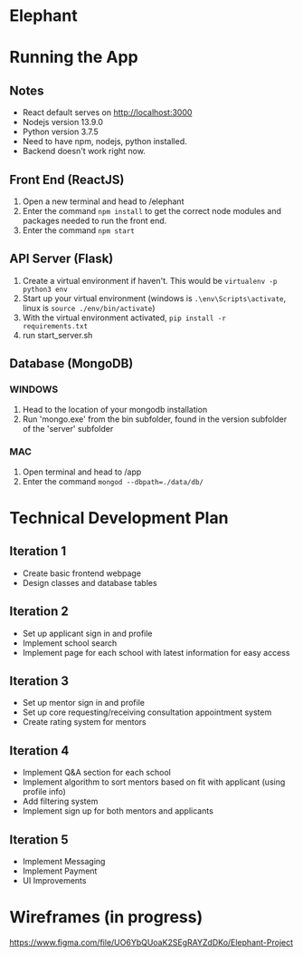 # Elephant

# Running the App

## Notes

- React default serves on <http://localhost:3000>
- Nodejs version 13.9.0
- Python version 3.7.5
- Need to have npm, nodejs, python installed.
- Backend doesn't work right now.

## Front End (ReactJS)

1. Open a new terminal and head to /elephant
2. Enter the command `npm install` to get the correct node modules and packages needed to run the front end.
3. Enter the command `npm start` 

## API Server (Flask)

1. Create a virtual environment if haven't. This would be `virtualenv -p python3 env`
2. Start up your virtual environment (windows is `.\env\Scripts\activate`, linux is  `source ./env/bin/activate`)
3. With the virtual environment activated, `pip install -r requirements.txt`
4. run start_server.sh

## Database (MongoDB)

### WINDOWS

1. Head to the location of your mongodb installation
2. Run 'mongo.exe' from the bin subfolder, found in the version subfolder of the 'server' subfolder

### MAC

1. Open terminal and head to /app
2. Enter the command `mongod --dbpath=./data/db/`

# Technical Development Plan

## Iteration 1
- Create basic frontend webpage
- Design classes and database tables

## Iteration 2
- Set up applicant sign in and profile
- Implement school search
- Implement page for each school with latest information for easy access

## Iteration 3
- Set up mentor sign in and profile
- Set up core requesting/receiving consultation appointment system
- Create rating system for mentors

## Iteration 4
- Implement Q&A section for each school
- Implement algorithm to sort mentors based on fit with applicant (using profile info)
- Add filtering system
- Implement sign up for both mentors and applicants

## Iteration 5
- Implement Messaging
- Implement Payment
- UI Improvements

# Wireframes (in progress)
https://www.figma.com/file/UO6YbQUoaK2SEgRAYZdDKo/Elephant-Project
